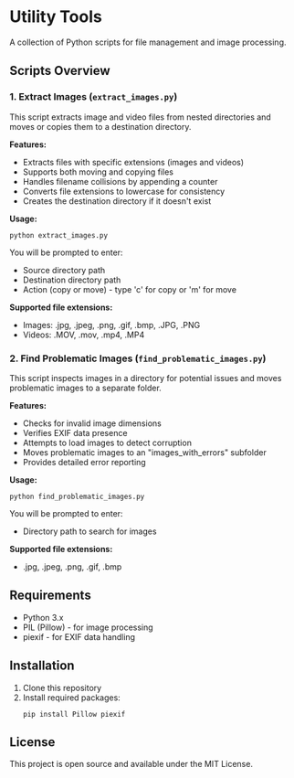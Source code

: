 # Utility Tools

A collection of Python scripts for file management and image processing.

## Scripts Overview

### 1. Extract Images (`extract_images.py`)

This script extracts image and video files from nested directories and moves or copies them to a destination directory.

**Features:**
- Extracts files with specific extensions (images and videos)
- Supports both moving and copying files
- Handles filename collisions by appending a counter
- Converts file extensions to lowercase for consistency
- Creates the destination directory if it doesn't exist

**Usage:**
```
python extract_images.py
```

You will be prompted to enter:
- Source directory path
- Destination directory path
- Action (copy or move) - type 'c' for copy or 'm' for move

**Supported file extensions:**
- Images: .jpg, .jpeg, .png, .gif, .bmp, .JPG, .PNG
- Videos: .MOV, .mov, .mp4, .MP4

### 2. Find Problematic Images (`find_problematic_images.py`)

This script inspects images in a directory for potential issues and moves problematic images to a separate folder.

**Features:**
- Checks for invalid image dimensions
- Verifies EXIF data presence
- Attempts to load images to detect corruption
- Moves problematic images to an "images_with_errors" subfolder
- Provides detailed error reporting

**Usage:**
```
python find_problematic_images.py
```

You will be prompted to enter:
- Directory path to search for images

**Supported file extensions:**
- .jpg, .jpeg, .png, .gif, .bmp

## Requirements

- Python 3.x
- PIL (Pillow) - for image processing
- piexif - for EXIF data handling

## Installation

1. Clone this repository
2. Install required packages:
   ```
   pip install Pillow piexif
   ```

## License

This project is open source and available under the MIT License. 

